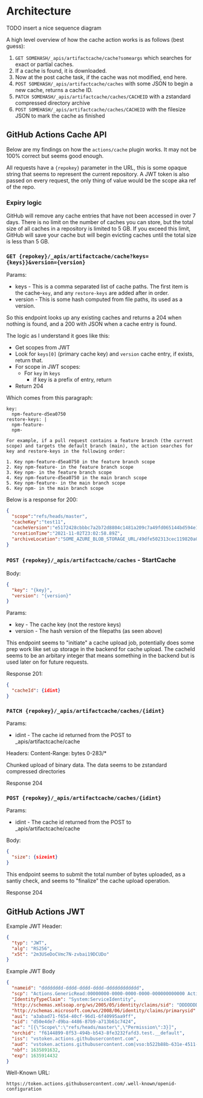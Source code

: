 # Architecture

TODO insert a nice sequence diagram

A high level overview of how the cache action works is as follows (best guess):

1. `GET SOMEHASH/_apis/artifactcache/cache?someargs` which searches for exact or partial caches.
2. If a cache is found, it is downloaded.
3. Now at the post cache task, if the cache was not modified, end here.
4. `POST SOMEHASH/_apis/artifactcache/caches` with some JSON to begin a new cache, returns a cache ID.
5. `PATCH SOMEHASH/_apis/artifactcache/caches/CACHEID` with a zstandard compressed directory archive
6. `POST SOMEHASH/_apis/artifactcache/caches/CACHEID` with the filesize JSON to mark the cache as finished


## GitHub Actions Cache API

Below are my findings on how the `actions/cache` plugin works. It may not be 100% correct but seems good enough.

All requests have a `{repokey}` parameter in the URL, this is some opaque string that seems to represent the current repository.
A JWT token is also passed on every request, the only thing of value would be the scope aka ref of the repo.

### Expiry logic

GitHub will remove any cache entries that have not been accessed in over 7 days.
There is no limit on the number of caches you can store, but the total size of all caches in a repository is
limited to 5 GB. If you exceed this limit, GitHub will save your cache but will begin evicting caches until
the total size is less than 5 GB.

### `GET {repokey}/_apis/artifactcache/cache?keys={keys}}&version={version}`

Params:
* keys - This is a comma separated list of cache paths. The first item is the cache-`key`, and any `restore-keys` are added after in order.
* version - This is some hash computed from file paths, its used as a version.

So this endpoint looks up any existing caches and returns a 204 when nothing is found, and a 200 with JSON when a cache entry is found.

The logic as I understand it goes like this:
* Get scopes from JWT
* Look for `keys[0]` (primary cache key) and `version` cache entry, if exists, return that.
* For scope in JWT scopes:
    * For `key` in `keys`
        * if key is a prefix of entry, return
* Return 204

Which comes from this paragraph:
```
key:
  npm-feature-d5ea0750
restore-keys: |
  npm-feature-
  npm-
  
For example, if a pull request contains a feature branch (the current scope) and targets the default branch (main), the action searches for key and restore-keys in the following order:

1. Key npm-feature-d5ea0750 in the feature branch scope
2. Key npm-feature- in the feature branch scope
3. Key npm- in the feature branch scope
4. Key npm-feature-d5ea0750 in the main branch scope
5. Key npm-feature- in the main branch scope
6. Key npm- in the main branch scope
```

Below is a response for 200:
```json
{
  "scope":"refs/heads/master",
  "cacheKey":"test11",
  "cacheVersion":"e5172428cbbbc7a2b72d8804c1481a209c7a49fd065144bd594e1c70b03637cf",
  "creationTime":"2021-11-02T23:02:58.89Z",
  "archiveLocation":"SOME_AZURE_BLOB_STORAGE_URL/49dfe502313cec119820a04a5ea900c9?sv=2019-07-07&sr=b&sig=zFdPWpYE1M8fnrZNSq1mn1DbCCVkzBUJIWH7d7Fvk5A%3D&se=2021-11-03T00%3A07%3A22Z&sp=r&rscl=x-e2eid-38579201-ed7f4991-b4af6075-1300d4db"
}
```

### `POST {repokey}/_apis/artifactcache/caches` - StartCache

Body:
```json
{
  "key": "{key}",
  "version": "{version}"
}
```

Params:
* key - The cache key (not the restore keys)
* version - The hash version of the filepaths (as seen above)

This endpoint seems to "initiate" a cache upload job, potentially does some prep work like set up storage in the backend for cache upload.
The cacheId seems to be an arbitary integer that means something in the backend but is used later on for future requests.

Response 201:
```json
{
  "cacheId": {idint}
}
```

### `PATCH {repokey}/_apis/artifactcache/caches/{idint}`

Params:
* idint - The cache id returned from the POST to _apis/artifactcache/cache

Headers:
Content-Range: bytes 0-283/*

Chunked upload of binary data. The data seems to be zstandard compressed directories

Response 204

### `POST {repokey}/_apis/artifactcache/caches/{idint}`

Params:
* idint - The cache id returned from the POST to _apis/artifactcache/cache

Body:
```json
{
  "size": {sizeint}
}
```

This endpoint seems to submit the total number of bytes uploaded, as a santiy check, and seems to "finalize" the cache upload operation.

Response 204


## GitHub Actions JWT

Example JWT Header:
```json
{
  "typ": "JWT",
  "alg": "RS256",
  "x5t": "2m3USeDoCVmc7N-zvbai19DCUDo"
}
```

Example JWT Body
```json
{
  "nameid": "dddddddd-dddd-dddd-dddd-dddddddddddd",
  "scp": "Actions.GenericRead:00000000-0000-0000-0000-000000000000 Actions.UploadArtifacts:00000000-0000-0000-0000-000000000000/1:Build/Build/22 LocationService.Connect ReadAndUpdateBuildByUri:00000000-0000-0000-0000-000000000000/1:Build/Build/22",
  "IdentityTypeClaim": "System:ServiceIdentity",
  "http://schemas.xmlsoap.org/ws/2005/05/identity/claims/sid": "DDDDDDDD-DDDD-DDDD-DDDD-DDDDDDDDDDDD",
  "http://schemas.microsoft.com/ws/2008/06/identity/claims/primarysid": "dddddddd-dddd-dddd-dddd-dddddddddddd",
  "aui": "a3abad71-f654-40cf-96d1-6f40995aa9ff",
  "sid": "d50e4de7-d9ba-4486-87b9-a713b61c7424",
  "ac": "[{\"Scope\":\"refs/heads/master\",\"Permission\":3}]",
  "orchid": "f6144899-8f53-494b-b543-8fe3232fafd3.test.__default",
  "iss": "vstoken.actions.githubusercontent.com",
  "aud": "vstoken.actions.githubusercontent.com|vso:b522b88b-631e-4511-8fb6-6c259c5b2772",
  "nbf": 1635891632,
  "exp": 1635914432
}
```

Well-Known URL:
```
https://token.actions.githubusercontent.com/.well-known/openid-configuration
```